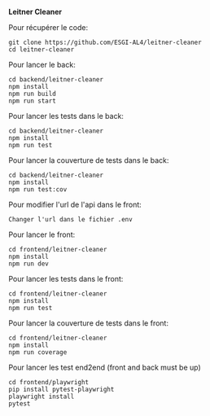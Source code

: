 **Leitner Cleaner**

Pour récupérer le code:
```
git clone https://github.com/ESGI-AL4/leitner-cleaner
cd leitner-cleaner
```

Pour lancer le back:
```
cd backend/leitner-cleaner
npm install
npm run build
npm run start
```

Pour lancer les tests dans le back:
```
cd backend/leitner-cleaner
npm install
npm run test
```

Pour lancer la couverture de tests dans le back:
```
cd backend/leitner-cleaner
npm install
npm run test:cov
```
Pour modifier l'url de l'api dans le front:
```
Changer l'url dans le fichier .env
```

Pour lancer le front:
```
cd frontend/leitner-cleaner
npm install
npm run dev
```

Pour lancer les tests dans le front:
```
cd frontend/leitner-cleaner
npm install
npm run test
```

Pour lancer la couverture de tests dans le front:
```
cd frontend/leitner-cleaner
npm install
npm run coverage
```

Pour lancer les test end2end (front and back must be up)
```
cd frontend/playwright
pip install pytest-playwright
playwright install
pytest
```
